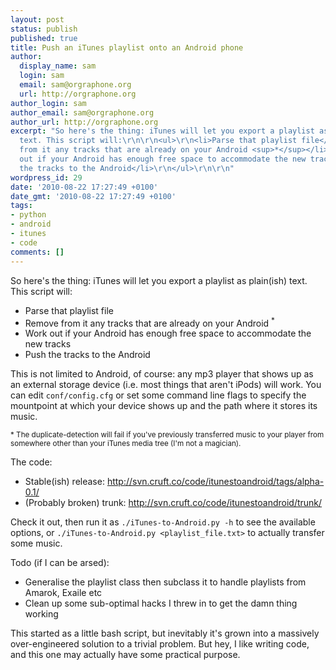 ```yaml
---
layout: post
status: publish
published: true
title: Push an iTunes playlist onto an Android phone
author:
  display_name: sam
  login: sam
  email: sam@orgraphone.org
  url: http://orgraphone.org
author_login: sam
author_email: sam@orgraphone.org
author_url: http://orgraphone.org
excerpt: "So here's the thing: iTunes will let you export a playlist as plain(ish)
  text. This script will:\r\n\r\n<ul>\r\n<li>Parse that playlist file</li>\r\n<li>Remove
  from it any tracks that are already on your Android <sup>*</sup></li>\r\n<li>Work
  out if your Android has enough free space to accommodate the new tracks</li>\r\n<li>Push
  the tracks to the Android</li>\r\n</ul>\r\n\r\n"
wordpress_id: 29
date: '2010-08-22 17:27:49 +0100'
date_gmt: '2010-08-22 17:27:49 +0100'
tags:
- python
- android
- itunes
- code
comments: []
---
```

<p>So here's the thing: iTunes will let you export a playlist as plain(ish) text. This script will:</p>
<ul>
<li>Parse that playlist file</li>
<li>Remove from it any tracks that are already on your Android <sup>*</sup></li>
<li>Work out if your Android has enough free space to accommodate the new tracks</li>
<li>Push the tracks to the Android</li>
</ul>
<p>This is not limited to Android, of course: any mp3 player that shows up as an external storage device (i.e. most things that aren't iPods) will work. You can edit <code>conf/config.cfg</code> or set some command line flags to specify the mountpoint at which your device shows up and the path where it stores its music.</p>
<p><sub>* The duplicate-detection will fail if you've previously transferred music to your player from somewhere other than your iTunes media tree (I'm not a magician).</sub></p>
<p>The code:</p>
<ul>
<li>Stable(ish) release: <a title="Tag" href="http://svn.cruft.co/code/itunestoandroid/tags/alpha-0.1/">http://svn.cruft.co/code/itunestoandroid/tags/alpha-0.1/</a></li>
<li>(Probably broken) trunk: <a title="Trunk" href="http://svn.cruft.co/code/itunestoandroid/trunk/">http://svn.cruft.co/code/itunestoandroid/trunk/</a></li>
</ul>
<p>Check it out, then run it as <code>./iTunes-to-Android.py -h</code> to see the available options, or <code>./iTunes-to-Android.py &lt;playlist_file.txt&gt;</code> to actually transfer some music.</p>
<p>Todo (if I can be arsed):</p>
<ul>
<li>Generalise the playlist class then subclass it to handle playlists from Amarok, Exaile etc</li>
<li>Clean up some sub-optimal hacks I threw in to get the damn thing working</li>
</ul>
<p>This started as a little bash script, but inevitably it's grown into a massively over-engineered solution to a trivial problem. But hey, I like writing code, and this one may actually have some practical purpose.</p>
